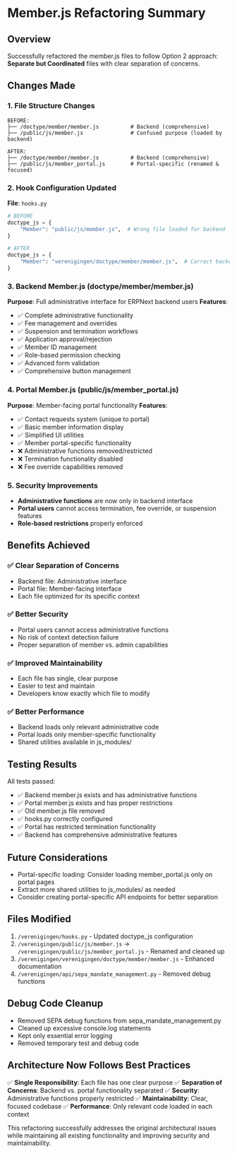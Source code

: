 # Member.js Refactoring Summary

## Overview
Successfully refactored the member.js files to follow Option 2 approach: **Separate but Coordinated** files with clear separation of concerns.

## Changes Made

### 1. File Structure Changes
```
BEFORE:
├── /doctype/member/member.js          # Backend (comprehensive)
├── /public/js/member.js               # Confused purpose (loaded by backend)

AFTER:
├── /doctype/member/member.js          # Backend (comprehensive)
├── /public/js/member_portal.js        # Portal-specific (renamed & focused)
```

### 2. Hook Configuration Updated
**File**: `hooks.py`
```python
# BEFORE
doctype_js = {
    "Member": "public/js/member.js",  # Wrong file loaded for backend
}

# AFTER
doctype_js = {
    "Member": "verenigingen/doctype/member/member.js",  # Correct backend file
}
```

### 3. Backend Member.js (doctype/member/member.js)
**Purpose**: Full administrative interface for ERPNext backend users
**Features**:
- ✅ Complete administrative functionality
- ✅ Fee management and overrides
- ✅ Suspension and termination workflows
- ✅ Application approval/rejection
- ✅ Member ID management
- ✅ Role-based permission checking
- ✅ Advanced form validation
- ✅ Comprehensive button management

### 4. Portal Member.js (public/js/member_portal.js)
**Purpose**: Member-facing portal functionality
**Features**:
- ✅ Contact requests system (unique to portal)
- ✅ Basic member information display
- ✅ Simplified UI utilities
- ✅ Member portal-specific functionality
- ❌ Administrative functions removed/restricted
- ❌ Termination functionality disabled
- ❌ Fee override capabilities removed

### 5. Security Improvements
- **Administrative functions** are now only in backend interface
- **Portal users** cannot access termination, fee override, or suspension features
- **Role-based restrictions** properly enforced

## Benefits Achieved

### ✅ Clear Separation of Concerns
- Backend file: Administrative interface
- Portal file: Member-facing interface
- Each file optimized for its specific context

### ✅ Better Security
- Portal users cannot access administrative functions
- No risk of context detection failure
- Proper separation of member vs. admin capabilities

### ✅ Improved Maintainability
- Each file has single, clear purpose
- Easier to test and maintain
- Developers know exactly which file to modify

### ✅ Better Performance
- Backend loads only relevant administrative code
- Portal loads only member-specific functionality
- Shared utilities available in js_modules/

## Testing Results
All tests passed:
- ✅ Backend member.js exists and has administrative functions
- ✅ Portal member.js exists and has proper restrictions
- ✅ Old member.js file removed
- ✅ hooks.py correctly configured
- ✅ Portal has restricted termination functionality
- ✅ Backend has comprehensive administrative features

## Future Considerations
- Portal-specific loading: Consider loading member_portal.js only on portal pages
- Extract more shared utilities to js_modules/ as needed
- Consider creating portal-specific API endpoints for better separation

## Files Modified
1. `/verenigingen/hooks.py` - Updated doctype_js configuration
2. `/verenigingen/public/js/member.js` → `/verenigingen/public/js/member_portal.js` - Renamed and cleaned up
3. `/verenigingen/verenigingen/doctype/member/member.js` - Enhanced documentation
4. `/verenigingen/api/sepa_mandate_management.py` - Removed debug functions

## Debug Code Cleanup
- Removed SEPA debug functions from sepa_mandate_management.py
- Cleaned up excessive console.log statements
- Kept only essential error logging
- Removed temporary test and debug code

## Architecture Now Follows Best Practices
✅ **Single Responsibility**: Each file has one clear purpose
✅ **Separation of Concerns**: Backend vs. portal functionality separated
✅ **Security**: Administrative functions properly restricted
✅ **Maintainability**: Clear, focused codebase
✅ **Performance**: Only relevant code loaded in each context

This refactoring successfully addresses the original architectural issues while maintaining all existing functionality and improving security and maintainability.

